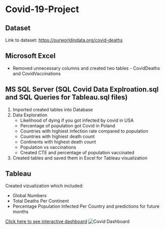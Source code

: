# Covid-19-Project

## Dataset
Link to dataset: https://ourworldindata.org/covid-deaths

## Microsoft Excel
- Removed unnecessary columns and created two tables - CovidDeaths and CovidVaccinations

## MS SQL Server (SQL Covid Data Explroation.sql and SQL Queries for Tableau.sql files)
1. Imported created tables into Database
2. Data Exploration
   - Likelihood of dying if you got infected by covid in USA
   - Percentage of population got Covid in Poland
   - Countries with highiest infection rate compared to population
   - Countries with highiest death count
   - Continents with highest death count
   - Population vs vaccinations
   - Created CTE and percentage of population vaccinated
3. Created tables and saved them in Excel for Tableau visualization

## Tableau 
Created vizualization which included:
- Global Numbers
- Total Deaths Per Continent
- Percentage Population Infected Per Country and predictions for future months

[Click here to see interactive dashboard](https://public.tableau.com/app/profile/wiktor.paprocki/viz/CovidDashboard_16874431741680/Dashboard1)
![Covid Dashboard](https://github.com/WiktorPaprocki/Covid-19-Project/assets/125204368/8d021223-2f85-4480-8a0e-ec056ccac174)

